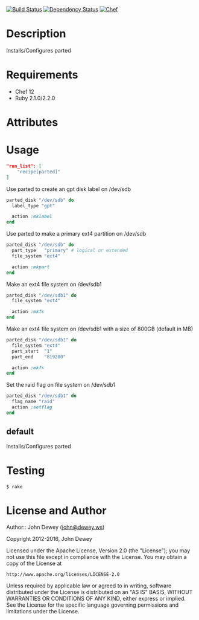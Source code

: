 [![Build Status](http://img.shields.io/travis/retr0h/cookbook-parted.svg?style=flat-square)](https://travis-ci.org/retr0h/cookbook-parted)
[![Dependency Status](http://img.shields.io/gemnasium/retr0h/cookbook-parted.svg?style=flat-square)](https://gemnasium.com/retr0h/cookbook-parted)
[![Chef](http://img.shields.io/cookbook/v/parted.svg?style=flat-square)](https://supermarket.getchef.com/cookbooks/parted)

Description
============

Installs/Configures parted

Requirements
============

* Chef 12
* Ruby 2.1.0/2.2.0

Attributes
==========

Usage
=====

```json
"run_list": [
    "recipe[parted]"
]
```

Use parted to create an gpt disk label on /dev/sdb

```ruby
parted_disk "/dev/sdb" do
  label_type "gpt"

  action :mklabel
end
```

Use parted to make a primary ext4 partition on /dev/sdb

```ruby
parted_disk "/dev/sdb" do
  part_type   "primary" # logical or extended
  file_system "ext4"

  action :mkpart
end
```

Make an ext4 file system on /dev/sdb1

```ruby
parted_disk "/dev/sdb1" do
  file_system "ext4"

  action :mkfs
end
```

Make an ext4 file system on /dev/sdb1 with a size of 800GB (default in MB)

```ruby
parted_disk "/dev/sdb1" do
  file_system "ext4"
  part_start  "1"
  part_end    "819200"

  action :mkfs
end
```

Set the raid flag on file system on /dev/sdb1
```ruby
parted_disk "/dev/sdb1" do
  flag_name "raid"
  action :setflag
end
```

default
-------

Installs/Configures parted

Testing
=======

    $ rake

License and Author
==================

Author:: John Dewey (<john@dewey.ws>)

Copyright 2012-2016, John Dewey

Licensed under the Apache License, Version 2.0 (the "License");
you may not use this file except in compliance with the License.
You may obtain a copy of the License at

    http://www.apache.org/licenses/LICENSE-2.0

Unless required by applicable law or agreed to in writing, software
distributed under the License is distributed on an "AS IS" BASIS,
WITHOUT WARRANTIES OR CONDITIONS OF ANY KIND, either express or implied.
See the License for the specific language governing permissions and
limitations under the License.
